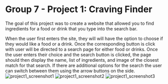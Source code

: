 # Group 7 - Project 1: Craving Finder

The goal of this project was to create a website that allowed you to find ingredients for a food or drink that you type into the search bar.

When the user first enters the site, they will will have the option to choose if they would like a food or a drink. Once the corresponding button is click with user will be directed to a search page for either food or drinks.
Once the user enters their choice and the search button is clicked, the page should then display the name, list of ingredients, and image of the closest match for that search.
If there are additional options for the search the user can switch between them using the arrow buttons on the side.
![project1_screenshot1](https://user-images.githubusercontent.com/101528994/167278107-c85238b9-b915-4784-99a4-529ba4ff45b6.png)
![project1_screenshot2](https://user-images.githubusercontent.com/101528994/167278109-d30df9ee-d8da-4909-8172-f649e710cbdc.png)
![project1_screenshot3](https://user-images.githubusercontent.com/101528994/167278111-389e8890-9ce6-4400-9e6a-8728cba133c8.png)
